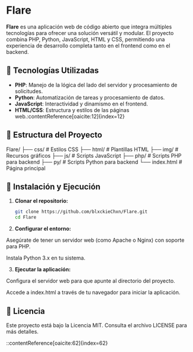 # Flare

**Flare** es una aplicación web de código abierto que integra múltiples tecnologías para ofrecer una solución versátil y modular. El proyecto combina PHP, Python, JavaScript, HTML y CSS, permitiendo una experiencia de desarrollo completa tanto en el frontend como en el backend.

## 🧩 Tecnologías Utilizadas

- **PHP**: Manejo de la lógica del lado del servidor y procesamiento de solicitudes.
- **Python**: Automatización de tareas y procesamiento de datos.
- **JavaScript**: Interactividad y dinamismo en el frontend.
- **HTML/CSS**: Estructura y estilos de las páginas web.:contentReference[oaicite:12]{index=12}

## 📁 Estructura del Proyecto

Flare/
├── css/ # Estilos CSS
├── html/ # Plantillas HTML
├── img/ # Recursos gráficos
├── js/ # Scripts JavaScript
├── php/ # Scripts PHP para backend
├── py/ # Scripts Python para backend
└── index.html # Página principal

## 🚀 Instalación y Ejecución

1. **Clonar el repositorio:**

   ```bash
   git clone https://github.com/blxckieChxn/Flare.git
   cd Flare

2. **Configurar el entorno:**

  Asegúrate de tener un servidor web (como Apache o Nginx) con soporte para PHP.

  Instala Python 3.x en tu sistema.

3. **Ejecutar la aplicación:**

  Configura el servidor web para que apunte al directorio del proyecto.

  Accede a index.html a través de tu navegador para iniciar la aplicación.

## 📄 Licencia

Este proyecto está bajo la Licencia MIT. Consulta el archivo LICENSE para más detalles.

::contentReference[oaicite:62]{index=62}

